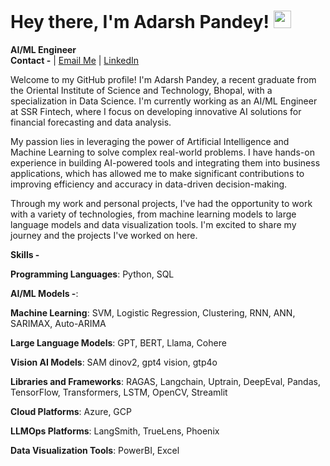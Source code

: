 # Hey there, I'm Adarsh Pandey! <img src="https://media.giphy.com/media/hvRJCLFzcasrR4ia7z/giphy.gif" width="28">

**AI/ML Engineer**  
**Contact -** | [Email Me](mailto:adarshpandeywo@gmail.com) | [LinkedIn](https://linkedin.com/in/justadarsh)

Welcome to my GitHub profile! I'm Adarsh Pandey, a recent graduate from the Oriental Institute of Science and Technology, Bhopal, with a specialization in Data Science. I'm currently working as an AI/ML Engineer at SSR Fintech, where I focus on developing innovative AI solutions for financial forecasting and data analysis.

My passion lies in leveraging the power of Artificial Intelligence and Machine Learning to solve complex real-world problems. I have hands-on experience in building AI-powered tools and integrating them into business applications, which has allowed me to make significant contributions to improving efficiency and accuracy in data-driven decision-making.

Through my work and personal projects, I've had the opportunity to work with a variety of technologies, from machine learning models to large language models and data visualization tools. I'm excited to share my journey and the projects I've worked on here.


**Skills -**


**Programming Languages**: Python, SQL

**AI/ML Models -**:

**Machine Learning**: SVM, Logistic Regression, Clustering, RNN, ANN, SARIMAX, Auto-ARIMA

**Large Language Models**: GPT, BERT, Llama, Cohere

**Vision AI Models**: SAM dinov2, gpt4 vision, gtp4o

**Libraries and Frameworks**: RAGAS, Langchain, Uptrain, DeepEval, Pandas, TensorFlow, Transformers, LSTM, OpenCV, Streamlit

**Cloud Platforms**: Azure, GCP

**LLMOps Platforms**: LangSmith, TrueLens, Phoenix

**Data Visualization Tools**: PowerBI, Excel



